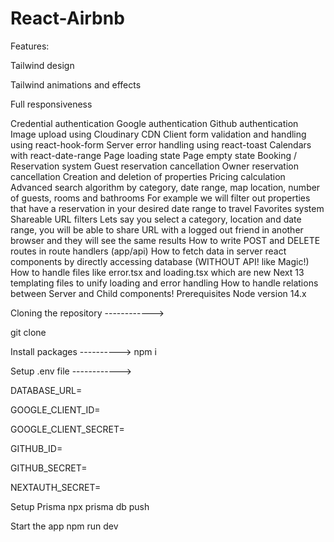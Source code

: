 # React-Airbnb

Features:

Tailwind design

Tailwind animations and effects

Full responsiveness

Credential authentication
Google authentication
Github authentication
Image upload using Cloudinary CDN
Client form validation and handling using react-hook-form
Server error handling using react-toast
Calendars with react-date-range
Page loading state
Page empty state
Booking / Reservation system
Guest reservation cancellation
Owner reservation cancellation
Creation and deletion of properties
Pricing calculation
Advanced search algorithm by category, date range, map location, number of guests, rooms and bathrooms
For example we will filter out properties that have a reservation in your desired date range to travel
Favorites system
Shareable URL filters
Lets say you select a category, location and date range, you will be able to share URL with a logged out friend in another browser and they will see the same results
How to write POST and DELETE routes in route handlers (app/api)
How to fetch data in server react components by directly accessing database (WITHOUT API! like Magic!)
How to handle files like error.tsx and loading.tsx which are new Next 13 templating files to unify loading and error handling
How to handle relations between Server and Child components!
Prerequisites
Node version 14.x

Cloning the repository ------------>

git clone 

Install packages   ---------->
npm i

Setup .env file ------------>

DATABASE_URL=

GOOGLE_CLIENT_ID=

GOOGLE_CLIENT_SECRET=

GITHUB_ID=

GITHUB_SECRET=

NEXTAUTH_SECRET=

Setup Prisma
npx prisma db push

Start the app
npm run dev
